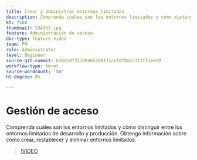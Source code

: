 ```yaml
---
title: Crear y administrar entornos limitados
description: Comprenda cuáles son los entornos limitados y cómo distinguir entre los entornos limitados de desarrollo y producción. Obtenga información sobre cómo crear, restablecer y eliminar entornos limitados.
kt: 7568
thumbnail: 334355.jpg
feature: Administración de acceso
doc-type: feature video
team: PM
role: Administrator
level: Beginner
source-git-commit: 638d5d7727d0e653d8f31cefdf8a5c311f11eec9
workflow-type: tm+mt
source-wordcount: '50'
ht-degree: 8%

---
```


# Gestión de acceso

Comprenda cuáles son los entornos limitados y cómo distinguir entre los entornos limitados de desarrollo y producción. Obtenga información sobre cómo crear, restablecer y eliminar entornos limitados.

>[!VIDEO](https://video.tv.adobe.com/v/334355?quality=12)
